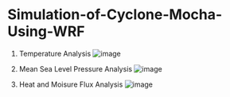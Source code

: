 # Simulation-of-Cyclone-Mocha-Using-WRF

1. Temperature Analysis
![image](https://github.com/user-attachments/assets/68b26982-19f3-4e2c-abc2-81979054038c)

2. Mean Sea Level Pressure Analysis
![image](https://github.com/user-attachments/assets/f2b5f0cd-b94b-488c-bd71-df9736091f96)

3. Heat and Moisure Flux Analysis
![image](https://github.com/user-attachments/assets/c08c5e59-a5d1-40aa-9a1c-7d2e9cf72f6c)


